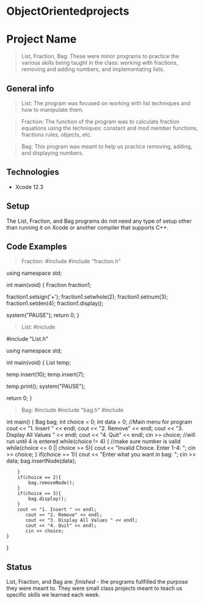 # ObjectOrientedprojects
# Project Name
> List, Fraction, Bag: These were minor programs to practice the various skills being taught in the class: working with fractions, removing and adding numbers, and implementating lists.

## General info
> List: The program was focused on working with list techniques and how to manipulate them.

> Fraction: The function of the program was to calculate fraction equations using the techniques: constant and mod member functions, fractions rules, objects, etc.

> Bag: This program was meant to help us practice removing, adding, and displaying numbers.

## Technologies
* Xcode 12.3

## Setup
The List, Fraction, and Bag programs do not need any type of setup other than running it on Xcode or another compiler that supports C++. 

## Code Examples
> Fraction:
#include <iostream>
#include "fraction.h"

using namespace std;

int main(void)
{
  Fraction fraction1;

  fraction1.setsign('+');
  fraction1.setwhole(2);
  fraction1.setnum(3);
  fraction1.setden(4);
  fraction1.display();

  system("PAUSE");
  return 0;
}

> List:
#include <iostream>

#include "List.h"

using namespace std;

int main(void)
{
  List<int> temp;

  temp.insert(10);
  temp.insert(7);
  
  temp.print();
  system("PAUSE");
  
  return 0;
}

> Bag:
#include <iostream>
#include "bag.h"
#include <cstdlib>


int main()
{
    Bag bag;
    int choice = 0;
    int data = 0;
    //Main menu for program
    cout << "1. Insert " << endl;
    cout << "2. Remove" << endl;
    cout << "3. Display All Values " << endl;
    cout << "4. Quit" << endl;
    cin >> choice;
    //will run until 4 is entered
    while(choice != 4)
    {
        //make sure number is valid
        while(choice <= 0 || choice >= 5){
            cout << "Invalid Choice. Enter 1-4: ";
            cin >> choice;
        }
        if(choice == 1){
            cout << "Enter what you want in bag: ";
            cin >> data;
            bag.insertNode(data);
            
        }
        if(choice == 2){
            bag.removeNode(); 
        }
        if(choice == 3){ 
            bag.display();
        }
        cout << "1. Insert " << endl;
           cout << "2. Remove" << endl;
           cout << "3. Display All Values " << endl;
           cout << "4. Quit" << endl;
           cin >> choice;
    }
}

## Status
List, Fraction, and Bag are: _finished_ - the programs fullfilled the purpose they were meant to. They were small class projects meant to teach us specific skills we learned each week.
